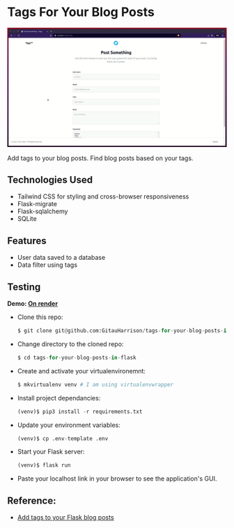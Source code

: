 # Tags For Your Blog Posts

![Tags System](/app/static/images/tags_system.gif)

Add tags to your blog posts. Find blog posts based on your tags.

## Technologies Used

- Tailwind CSS for styling and cross-browser responsiveness
- Flask-migrate
- Flask-sqlalchemy
- SQLite

## Features

- User data saved to a database
- Data filter using tags

## Testing 

**Demo: [On render](https://tags-system-flask.onrender.com)**

- Clone this repo:

    ```python
    $ git clone git@github.com:GitauHarrison/tags-for-your-blog-posts-in-flask.git
    ```

- Change directory to the cloned repo:

    ```python
    $ cd tags-for-your-blog-posts-in-flask
    ```

- Create and activate your virtualenvironemnt:

    ```python
    $ mkvirtualenv venv # I am using virtualenvwrapper
    ```

- Install project dependancies:

    ```python
    (venv)$ pip3 install -r requirements.txt
    ```

- Update your environment variables:

    ```python
    (venv)$ cp .env-template .env
    ```

- Start your Flask server:

    ```python
    (venv)$ flask run
    ```

- Paste your localhost link in your browser to see the application's GUI.

## Reference:

- [Add tags to your Flask blog posts](https://github.com/GitauHarrison/notes/blob/master/tags_flask_blog_posts.md)